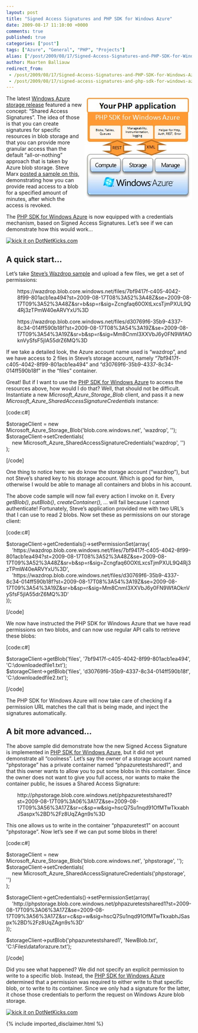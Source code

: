 ```yaml
---
layout: post
title: "Signed Access Signatures and PHP SDK for Windows Azure"
date: 2009-08-17 11:10:00 +0000
comments: true
published: true
categories: ["post"]
tags: ["Azure", "General", "PHP", "Projects"]
alias: ["/post/2009/08/17/Signed-Access-Signatures-and-PHP-SDK-for-Windows-Azure.aspx", "/post/2009/08/17/signed-access-signatures-and-php-sdk-for-windows-azure.aspx"]
author: Maarten Balliauw
redirect_from:
 - /post/2009/08/17/Signed-Access-Signatures-and-PHP-SDK-for-Windows-Azure.aspx
 - /post/2009/08/17/signed-access-signatures-and-php-sdk-for-windows-azure.aspx
---
```

<p><a href="http://phpazure.codeplex.com/"><img style="border-bottom: 0px; border-left: 0px; margin: 5px 0px 5px 5px; display: inline; border-top: 0px; border-right: 0px" title="PHP SDK for Windows Azure" src="/images/image_5.png" border="0" alt="PHP SDK for Windows Azure" width="292" height="278" align="right" /></a> The latest <a href="http://blogs.msdn.com/windowsazure/archive/2009/08/11/new-windows-azure-blob-features-august-2009.aspx" target="_blank">Windows Azure storage release</a> featured a new concept: &ldquo;Shared Access Signatures&rdquo;. The idea of those is that you can create signatures for specific resources in blob storage and that you can provide more granular access than the default &ldquo;all-or-nothing&rdquo; approach that is taken by Azure blob storage. Steve Marx <a href="http://blog.smarx.com/posts/new-storage-feature-signed-access-signatures" target="_blank">posted a sample on this</a>, demonstrating how you can provide read access to a blob for a specified amount of minutes, after which the access is revoked.</p>
<p>The <a href="http://phpazure.codeplex.com/" target="_blank">PHP SDK for Windows Azure</a> is now equipped with a credentials mechanism, based on Signed Access Signatures. Let&rsquo;s see if we can demonstrate how this would work&hellip;</p>
<p><a href="http://www.dotnetkicks.com/kick/?url=/post/2009/08/17/Signed-Access-Signatures-and-PHP-SDK-for-Windows-Azure.aspx&amp;title=Signed Access Signatures and PHP SDK for Windows Azure">
                    <img src="http://www.dotnetkicks.com/Services/Images/KickItImageGenerator.ashx?url=/post/2009/08/17/Signed-Access-Signatures-and-PHP-SDK-for-Windows-Azure.aspx" border="0" alt="kick it on DotNetKicks.com" />
                  </a></p>
<h2>A quick start&hellip;</h2>
<p>Let&rsquo;s take <a href="http://blog.smarx.com/posts/new-storage-feature-signed-access-signatures" target="_blank">Steve&rsquo;s Wazdrop sample</a> and upload a few files, we get a set of permissions:</p>
<p style="padding-left: 30px;">https://wazdrop.blob.core.windows.net/files/7bf9417f-c405-4042-8f99-801acb1ea494?st=2009-08-17T08%3A52%3A48Z&amp;se=2009-08-17T09%3A52%3A48Z&amp;sr=b&amp;sp=r&amp;sig=Zcngfaq60OXtLxcsTjmPXUL9Q4Rj3zTPmW40eARVYxU%3D</p>
<p style="padding-left: 30px;">https://wazdrop.blob.core.windows.net/files/d30769f6-35b9-4337-8c34-014ff590b18f?st=2009-08-17T08%3A54%3A19Z&amp;se=2009-08-17T09%3A54%3A19Z&amp;sr=b&amp;sp=r&amp;sig=Mm8CnmI3XXVbJ6y0FN9WfAOknVySfsF5jIA55drZ6MQ%3D</p>
<p>If we take a detailed look, the Azure account name used is &ldquo;wazdrop&rdquo;, and we have access to 2 files in Steve&rsquo;s storage account, namely &ldquo;7bf9417f-c405-4042-8f99-801acb1ea494&rdquo; and &ldquo;d30769f6-35b9-4337-8c34-014ff590b18f&rdquo; in the &ldquo;files&rdquo; container.</p>
<p>Great! But if I want to use the <a href="http://phpazure.codeplex.com" target="_blank">PHP SDK for Windows Azure</a> to access the resources above, how would I do that? Well, that should not be difficult. Instantiate a new <em>Microsoft_Azure_Storage_Blob</em> client, and pass it a new <em>Microsoft_Azure_SharedAccessSignatureCredentials</em> instance:</p>
<p>[code:c#]</p>
<p>$storageClient = new Microsoft_Azure_Storage_Blob('blob.core.windows.net', 'wazdrop', ''); <br />$storageClient-&gt;setCredentials( <br />&nbsp;&nbsp;&nbsp; new Microsoft_Azure_SharedAccessSignatureCredentials('wazdrop', '') <br />);</p>
<p>[/code]</p>
<p>One thing to notice here:&nbsp;we do know the storage account (&ldquo;wazdrop&rdquo;), but not Steve&rsquo;s shared key to his storage account. Which is good for him, otherwise I would be able to manage all containers and blobs in his account.</p>
<p>The above code sample will now fail every action I invoke on it. Every <em>getBlob()</em>, <em>putBlob()</em>, <em>createContainer()</em>, &hellip; will fail because I cannot authenticate! Fortunately, Steve&rsquo;s application provided me with two URL&rsquo;s that I can use to read 2 blobs. Now set these as permissions on our storage client:</p>
<p>[code:c#]</p>
<p>$storageClient-&gt;getCredentials()-&gt;setPermissionSet(array( <br />&nbsp;&nbsp;&nbsp; 'https://wazdrop.blob.core.windows.net/files/7bf9417f-c405-4042-8f99-801acb1ea494?st=2009-08-17T08%3A52%3A48Z&amp;se=2009-08-17T09%3A52%3A48Z&amp;sr=b&amp;sp=r&amp;sig=Zcngfaq60OXtLxcsTjmPXUL9Q4Rj3zTPmW40eARVYxU%3D', <br />&nbsp;&nbsp;&nbsp; 'https://wazdrop.blob.core.windows.net/files/d30769f6-35b9-4337-8c34-014ff590b18f?st=2009-08-17T08%3A54%3A19Z&amp;se=2009-08-17T09%3A54%3A19Z&amp;sr=b&amp;sp=r&amp;sig=Mm8CnmI3XXVbJ6y0FN9WfAOknVySfsF5jIA55drZ6MQ%3D' <br />));</p>
<p>[/code]</p>
<p>We now have instructed the PHP SDK for Windows Azure that we have read permissions on two blobs, and can now use regular API calls to retrieve these blobs:</p>
<p>[code:c#]</p>
<p>$storageClient-&gt;getBlob('files', '7bf9417f-c405-4042-8f99-801acb1ea494', 'C:\downloadedfile1.txt'); <br />$storageClient-&gt;getBlob('files', 'd30769f6-35b9-4337-8c34-014ff590b18f', 'C:\downloadedfile2.txt');</p>
<p>[/code]</p>
<p>The PHP SDK for Windows Azure will now take care of checking if a permission URL matches the call that is being made, and inject the signatures automatically.</p>
<h2>A bit more advanced&hellip;</h2>
<p>The above sample did demonstrate how the new Signed Access Signature is implemented in <a href="http://phpazure.codeplex.com" target="_blank">PHP SDK for Windows Azure</a>, but it did not yet demonstrate all &ldquo;coolness&rdquo;. Let&rsquo;s say the owner of a storage account named &ldquo;phpstorage&rdquo; has a private container named &ldquo;phpazuretestshared1&rdquo;, and that this owner wants to allow you to put some blobs in this container. Since the owner does not want to give you full access, nor wants to make the container public, he issues a Shared Access Signature:</p>
<p style="padding-left: 30px;">http://phpstorage.blob.core.windows.net/phpazuretestshared1?st=2009-08-17T09%3A06%3A17Z&amp;se=2009-08-17T09%3A56%3A17Z&amp;sr=c&amp;sp=w&amp;sig=hscQ7Su1nqd91OfMTwTkxabhJSaspx%2BD%2Fz8UqZAgn9s%3D</p>
<p>This one allows us to write in the container &ldquo;phpazuretest1&rdquo; on account &ldquo;phpstorage&rdquo;. Now let&rsquo;s see if we can put some blobs in there!</p>
<p>[code:c#]</p>
<p>$storageClient = new Microsoft_Azure_Storage_Blob('blob.core.windows.net', 'phpstorage', ''); <br />$storageClient-&gt;setCredentials( <br />&nbsp;&nbsp;&nbsp; new Microsoft_Azure_SharedAccessSignatureCredentials('phpstorage', '') <br />);</p>
<p>$storageClient-&gt;getCredentials()-&gt;setPermissionSet(array( <br />&nbsp;&nbsp;&nbsp; 'http://phpstorage.blob.core.windows.net/phpazuretestshared1?st=2009-08-17T09%3A06%3A17Z&amp;se=2009-08-17T09%3A56%3A17Z&amp;sr=c&amp;sp=w&amp;sig=hscQ7Su1nqd91OfMTwTkxabhJSaspx%2BD%2Fz8UqZAgn9s%3D' <br />));</p>
<p>$storageClient-&gt;putBlob('phpazuretestshared1', 'NewBlob.txt', 'C:\Files\dataforazure.txt');</p>
<p>[/code]</p>
<p>Did you see what happened? We did not specify an explicit permission to write to a specific blob. Instead, the <a href="http://phpazure.codeplex.com" target="_blank">PHP SDK for Windows Azure</a> determined that a permission was required to either write to that specific blob, or to write to its container. Since we only had a signature for the latter, it chose those credentials to perform the request on Windows Azure blob storage.</p>
<p><a href="http://www.dotnetkicks.com/kick/?url=/post/2009/08/17/Signed-Access-Signatures-and-PHP-SDK-for-Windows-Azure.aspx&amp;title=Signed Access Signatures and PHP SDK for Windows Azure">
                    <img src="http://www.dotnetkicks.com/Services/Images/KickItImageGenerator.ashx?url=/post/2009/08/17/Signed-Access-Signatures-and-PHP-SDK-for-Windows-Azure.aspx" border="0" alt="kick it on DotNetKicks.com" />
                  </a></p>

{% include imported_disclaimer.html %}


